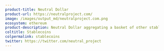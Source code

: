 ```yaml
---
product-title: Neutral Dollar
product-url: https://neutralproject.com/
image: /images/output_md/neutralproject.com.png
ecosystem: ethereum
product-description: Neutral Dollar aggregating a basket of other stablecoins and generates a lower volatility token with a more subdued risk profile. [Interview with  Neutral Dollar](/neutral)
coltitle: Stablecoins
colpermalink: stablecoins
twitter: https://twitter.com/neutral_project
---
```

